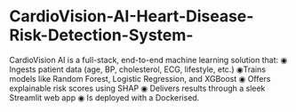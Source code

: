 # CardioVision-AI-Heart-Disease-Risk-Detection-System-
CardioVision AI is a full-stack, end-to-end machine learning solution that:  ◉ Ingests patient data (age, BP, cholesterol, ECG, lifestyle, etc.) ◉Trains models like Random Forest, Logistic Regression, and XGBoost ◉ Offers explainable risk scores using SHAP ◉ Delivers results through a sleek Streamlit web app ◉ Is deployed with a Dockerised.  
